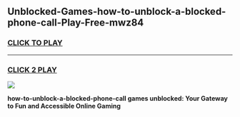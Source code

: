 
## Unblocked-Games-how-to-unblock-a-blocked-phone-call-Play-Free-mwz84
<h3>
<a href="https://premium76.site?title=how-to-unblock-a-blocked-phone-call&ref=18A1">CLICK TO PLAY</a></h3>
<hr>

<h3>
<a href="https://premium76.site?title=how-to-unblock-a-blocked-phone-call&ref=18A1">CLICK 2 PLAY</a>
  
</h3>

<a href="https://premium76.site?title=how-to-unblock-a-blocked-phone-call&ref=18A1"><img src="https://clearcache.store/games.png"></a>


**how-to-unblock-a-blocked-phone-call games unblocked: Your Gateway to Fun and Accessible Online Gaming**
